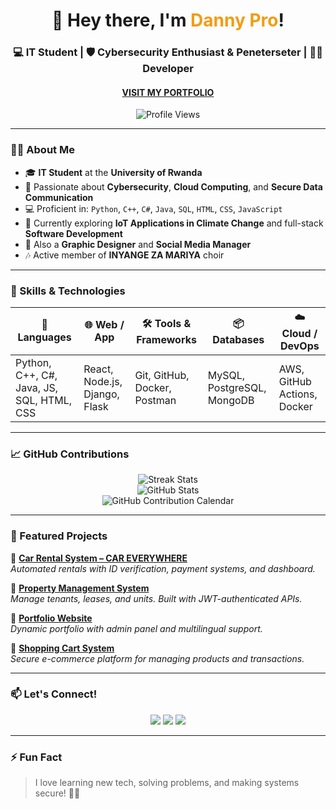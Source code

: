 <h1 align="center">👋 Hey there, I'm <span style="color:#f39c12;">Danny Pro</span>!</h1>
<h3 align="center">💻 IT Student | 🛡️ Cybersecurity Enthusiast & Peneterseter | 👨‍💻 Developer</h3>
<h4 align="center"><a href="Https://dannypro1.com">VISIT MY PORTFOLIO</a></h4>

<p align="center">
  <img src="https://komarev.com/ghpvc/?username=Dannypro1&label=Profile+Views&color=0e75b6&style=flat" alt="Profile Views" />
</p>

---

### 👨‍💼 About Me

- 🎓 **IT Student** at the **University of Rwanda**
- 🔐 Passionate about **Cybersecurity**, **Cloud Computing**, and **Secure Data Communication**
- 💻 Proficient in: `Python`, `C++`, `C#`, `Java`, `SQL`, `HTML`, `CSS`, `JavaScript`
- 🌱 Currently exploring **IoT Applications in Climate Change** and full-stack **Software Development**
- 🎨 Also a **Graphic Designer** and **Social Media Manager**
- 🎶 Active member of **INYANGE ZA MARIYA** choir

---

### 🚀 Skills & Technologies

| 🧠 Languages     | 🌐 Web / App       | 🛠️ Tools & Frameworks       | 📦 Databases       | ☁️ Cloud / DevOps         |
|------------------|--------------------|-----------------------------|--------------------|---------------------------|
| Python, C++, C#, Java, JS, SQL, HTML, CSS | React, Node.js, Django, Flask | Git, GitHub, Docker, Postman | MySQL, PostgreSQL, MongoDB | AWS, GitHub Actions, Docker |

---

### 📈 GitHub Contributions

<p align="center">
  <img src="https://github-readme-streak-stats.herokuapp.com/?user=Dannypro1&theme=radical&hide_border=true" alt="Streak Stats" />
  <br/>
  <img src="https://github-readme-stats.vercel.app/api?username=Dannypro1&show_icons=true&theme=radical&hide_border=true" alt="GitHub Stats" />
  <br/>
  <img src="https://github-contribution-grid.vercel.app/?username=codewithedison&color=green" alt="GitHub Contribution Calendar" />
</p>

---

### 📂 Featured Projects

🔸 [**Car Rental System – CAR EVERYWHERE**](https://care.dannypro.com)  
*Automated rentals with ID verification, payment systems, and dashboard.*

🔸 [**Property Management System**](https://github.com/Dannypro1)  
*Manage tenants, leases, and units. Built with JWT-authenticated APIs.*

🔸 [**Portfolio Website**](https://www.dannypro1.com)  
*Dynamic portfolio with admin panel and multilingual support.*

🔸 [**Shopping Cart System**](https://github.com/Dannypro1)  
*Secure e-commerce platform for managing products and transactions.*

---

### 📫 Let's Connect!

<p align="center">
  <a href="mailto:himanadanny@gmail.com"><img src="https://img.shields.io/badge/Email-himanadanny@gmail.com-red?style=for-the-badge&logo=gmail"></a>
  <a href="https://www.linkedin.com/in/Danny"><img src="https://img.shields.io/badge/LinkedIn-Danny-blue?style=for-the-badge&logo=linkedin"></a>
  <a href="#"><img src="https://img.shields.io/badge/Portfolio-Coming%20Soon-9cf?style=for-the-badge&logo=internet-explorer"></a>
</p>

---

### ⚡ Fun Fact
> I love learning new tech, solving problems, and making systems secure! 🔐💡

